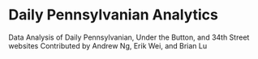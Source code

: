 # Daily Pennsylvanian Analytics
Data Analysis of Daily Pennsylvanian, Under the Button, and 34th Street websites
Contributed by Andrew Ng, Erik Wei, and Brian Lu
